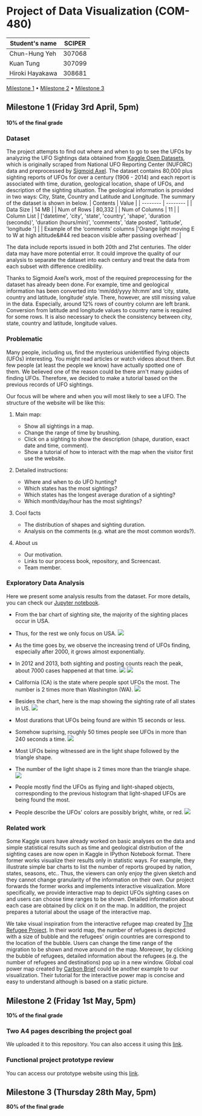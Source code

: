 # Project of Data Visualization (COM-480)

| Student's name | SCIPER |
| -------------- | ------ |
| Chun-Hung Yeh | 307068 |
| Kuan Tung | 307099 |
| Hiroki Hayakawa | 308681 |

[Milestone 1](#milestone-1-friday-3rd-april-5pm) • [Milestone 2](#milestone-2-friday-1st-may-5pm) • [Milestone 3](#milestone-3-thursday-28th-may-5pm)

## Milestone 1 (Friday 3rd April, 5pm)

#### **10% of the final grade**

### Dataset
The project attempts to find out where and when to go to see the UFOs by analyzing the UFO Sightings data obtained from [Kaggle Open Datasets](https://www.kaggle.com/NUFORC/ufo-sightings), which is originally scraped from National UFO Reporting Center (NUFORC) data and preprocessed by [Sigmoid Axel](https://github.com/planetsig/ufo-reports). The dataset contains 80,000 plus sighting reports of UFOs for over a century (1906 - 2014) and each report is associated with time, duration, geological location, shape of UFOs, and description of the sighting situation. The geological information is provided in two ways: City, State, Country and Latitude and Longitude. The summary of the dataset is shown in below.
| Contents | Value |
| -------- | -------- |
| Data Size     | 14 MB     |
| Num of Rows     | 80,332     |
| Num of Columns     | 11     |
| Column List     | ['datetime', 'city', 'state', 'country', 'shape', 'duration (seconds)', 'duration (hours/min)', 'comments', 'date posted', 'latitude', 'longitude ']    |
| Example of the ‘comments’ columns     |'Orange light moving E to W at high altitude&#44 red beacon visible after passing overhead'     |


The data include reports issued in both 20th and 21st centuries. The older data may have more potential error. It could improve the quality of our analysis to separate the dataset into each century and treat the data from each subset with difference credibility.

Thanks to Sigmoid Axel’s work, most of the required preprocessing for the dataset has already been done. For example, time and geological information has been converted into ‘mm/dd/yyyy hh:mm’ and ‘city, state, country and latitude, longitude’ style. There, however, are still missing value in the data. Especially, around 12% rows of country column are left brank. Conversion from latitude and longitude values to country name is required for some rows. It is also necessary to check the consistency between city, state, country and latitude, longitude values.


### Problematic
Many people, including us, find the mysterious unidentified flying objects (UFOs) interesting. You might read articles or watch videos about them. But few people (at least the people we know) have actually spotted one of them. We believed one of the reason could be there arn't many guides of finding UFOs. Therefore, we decided to make a tutorial based on the previous records of UFO sightings.

Our focus will be where and when you will most likely to see a UFO. The structure of the website will be like this:
1. Main map:
    - Show all sightings in a map.
    - Change the range of time by brushing.
    - Click on a sighting to show the description (shape, duration, exact date and time, comment).
    - Show a tutorial of how to interact with the map when the visitor first use the website.

2. Detailed instructions: 
    - Where and when to do UFO hunting?
    - Which states has the most sightings?
    - Which states has the longest average duration of a sighting?
    - Which month/day/hour has the most sightings?

3. Cool facts
    - The distribution of shapes and sighting duration. 
    - Analysis on the comments (e.g. what are the most common words?).

4. About us
    - Our motivation.
    - Links to our process book, repository, and Screencast.
    - Team member.


### Exploratory Data Analysis
Here we present some analysis results from the dataset. For more details, you can check our [Jupyter notebook](Exploratory%20Data%20Analysis.ipynb). 

- From the bar chart of sighting site, the majority of the sighting places occur in USA. 
- Thus, for the rest we only focus on USA.
![](/figures/country_count.png)


- As the time goes by, we observe the increasing trend of UFOs finding, especially after 2000, it grows almost exponentially.
- In 2012 and 2013, both sighting and posting counts reach the peak, about 7000 cases happened at that time.
![](/figures/year_count.png)
![](/figures/year_post_count.png)


- California (CA) is the state where people spot UFOs the most. The number is 2 times more than Washington (WA).
![](/figures/state_count.png)


- Besides the chart, here is the map showing the sighting rate of all states in US.
![](/figures/map.png)


- Most durations that UFOs being found are within 15 seconds or less.
- Somehow suprising, roughly 50 times people see UFOs in more than 240 seconds a time.
![](/figures/duration_count.png)


- Most UFOs being witnessed are in the light shape followed by the triangle shape.
- The number of the light shape is 2 times more than the triangle shape.
![](/figures/shape_count.png)


- People mostly find the UFOs as flying and light-shaped objects, corresponding to the previous histogram that light-shaped UFOs are being found the most.
- People describe the UFOs' colors are possibly bright, white, or red.
![](/figures/comment_cloud.png)


### Related work
Some Kaggle users have already worked on basic analyses on the data and simple statistical results such as time and geological distribution of the sighting cases are now open in Kaggle in IPython Notebook format. There former works visualize their results only in statistic ways. For example, they illustrate simple bar charts to list the number of reports grouped by nation, states, seasons, etc.. Thus, the viewers can only enjoy the given sketch and they cannot change granularity of the information on their own. Our project forwards the former works and implements interactive visualization. More specifically, we provide interactive map to depict UFOs sighting cases on and users can choose time ranges to be shown. Detailed information about each case are obtained by click on it on the map. In addition, the project prepares a tutorial about the usage of the interactive map.

We take visual inspiration from the interactive refugee map created by [The Refugee Project](http://therefugeeproject.org/#/2018). In their world map, the number of refugees is depicted with a size of bubble and the refugees’ origin countries are correspond to the location of the bubble. Users can change the time range of the migration to be shown and move around on the map. Moreover, by clicking the bubble of refugees, detailed information about the refugees (e.g. the number of refugees and destinations) pop up in a new window. Global coal power map created by [Carbon Brief](https://www.carbonbrief.org/mapped-worlds-coal-power-plants) could be another example to our visualization. Their tutorial for the interactive power map is concise and easy to understand although is based on a static picture.




## Milestone 2 (Friday 1st May, 5pm)

**10% of the final grade**

### Two A4 pages describing the project goal

We uploaded it to this repository. You can also access it using this [link](https://github.com/com-480-data-visualization/com-480-project-een1/blob/master/milestone_2/milestone_2.pdf).

### Functional project prototype review

You can access our prototype website using this [link](https://com-480-data-visualization.github.io/com-480-project-een1/milestone_2/).

## Milestone 3 (Thursday 28th May, 5pm)

**80% of the final grade**


